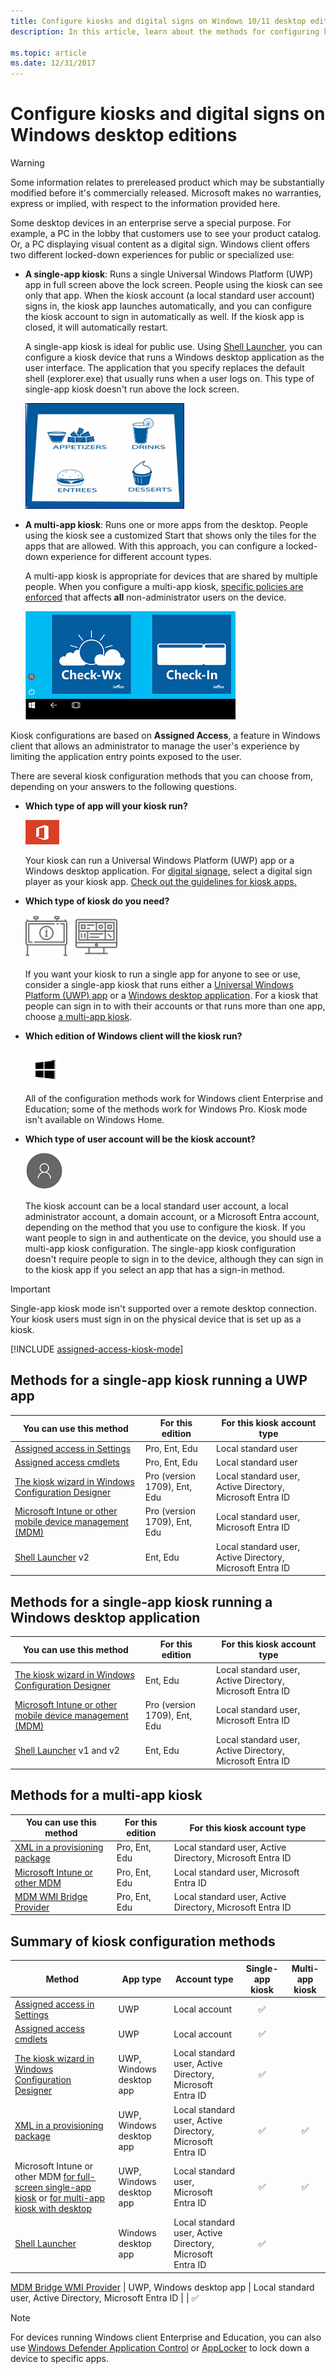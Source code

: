 ```yaml
---
title: Configure kiosks and digital signs on Windows 10/11 desktop editions
description: In this article, learn about the methods for configuring kiosks and digital signs on Windows 10 or Windows 11 desktop editions.

ms.topic: article
ms.date: 12/31/2017
---
```


# Configure kiosks and digital signs on Windows desktop editions

>[!WARNING]
>Some information relates to prereleased product which may be substantially modified before it's commercially released. Microsoft makes no warranties, express or implied, with respect to the information provided here.

Some desktop devices in an enterprise serve a special purpose. For example, a PC in the lobby that customers use to see your product catalog. Or, a PC displaying visual content as a digital sign. Windows client offers two different locked-down experiences for public or specialized use:

- **A single-app kiosk**: Runs a single Universal Windows Platform (UWP) app in full screen above the lock screen. People using the kiosk can see only that app. When the kiosk account (a local standard user account) signs in, the kiosk app launches automatically, and you can configure the kiosk account to sign in automatically as well. If the kiosk app is closed, it will automatically restart.



  A single-app kiosk is ideal for public use. Using [Shell Launcher](kiosk-shelllauncher.md), you can configure a kiosk device that runs a Windows desktop application as the user interface. The application that you specify replaces the default shell (explorer.exe) that usually runs when a user logs on. This type of single-app kiosk doesn't run above the lock screen.

  ![Illustration of a full-screen kiosk experience that runs one app on a Windows client device.](images/kiosk-fullscreen.png)

- **A multi-app kiosk**: Runs one or more apps from the desktop. People using the kiosk see a customized Start that shows only the tiles for the apps that are allowed. With this approach, you can configure a locked-down experience for different account types.

  A multi-app kiosk is appropriate for devices that are shared by multiple people. When you configure a multi-app kiosk, [specific policies are enforced](kiosk-policies.md) that affects **all** non-administrator users on the device.

  ![Illustration of a kiosk Start screen that runs multiple apps on a Windows client device.](images/kiosk-desktop.png)

Kiosk configurations are based on **Assigned Access**, a feature in Windows client that allows an administrator to manage the user's experience by limiting the application entry points exposed to the user.

There are several kiosk configuration methods that you can choose from, depending on your answers to the following questions.

- **Which type of app will your kiosk run?**

    ![icon that represents apps.](images/office-logo.png)

    Your kiosk can run a Universal Windows Platform (UWP) app or a Windows desktop application. For [digital signage](setup-digital-signage.md), select a digital sign player as your kiosk app. [Check out the guidelines for kiosk apps.](guidelines-for-assigned-access-app.md)

- **Which type of kiosk do you need?**

    ![icon that represents a kiosk.](images/kiosk.png)

    If you want your kiosk to run a single app for anyone to see or use, consider a single-app kiosk that runs either a [Universal Windows Platform (UWP) app](#methods-for-a-single-app-kiosk-running-a-uwp-app) or a [Windows desktop application](#classic). For a kiosk that people can sign in to with their accounts or that runs more than one app, choose [a multi-app kiosk](#desktop).

- **Which edition of Windows client will the kiosk run?**

    ![icon that represents Windows.](images/windows.png)

    All of the configuration methods work for Windows client Enterprise and Education; some of the methods work for Windows Pro. Kiosk mode isn't available on Windows Home.

- **Which type of user account will be the kiosk account?**

    ![icon that represents a user account.](images/user.png)

    The kiosk account can be a local standard user account, a local administrator account, a domain account, or a Microsoft Entra account, depending on the method that you use to configure the kiosk. If you want people to sign in and authenticate on the device, you should use a multi-app kiosk configuration. The single-app kiosk configuration doesn't require people to sign in to the device, although they can sign in to the kiosk app if you select an app that has a sign-in method.

>[!IMPORTANT]
>Single-app kiosk mode isn't supported over a remote desktop connection. Your kiosk users must sign in on the physical device that is set up as a kiosk.

[!INCLUDE [assigned-access-kiosk-mode](../../../includes/licensing/assigned-access-kiosk-mode.md)]

## Methods for a single-app kiosk running a UWP app

You can use this method | For this edition | For this kiosk account type
--- | --- | ---
[Assigned access in Settings](kiosk-single-app.md#local) | Pro, Ent, Edu | Local standard user
[Assigned access cmdlets](kiosk-single-app.md#powershell)  | Pro, Ent, Edu | Local standard user
[The kiosk wizard in Windows Configuration Designer](kiosk-single-app.md#wizard)  | Pro (version 1709), Ent, Edu | Local standard user, Active Directory, Microsoft Entra ID
[Microsoft Intune or other mobile device management (MDM)](kiosk-single-app.md#mdm) | Pro (version 1709), Ent, Edu | Local standard user, Microsoft Entra ID
[Shell Launcher](kiosk-shelllauncher.md) v2 | Ent, Edu | Local standard user, Active Directory, Microsoft Entra ID

<span id="classic" />

## Methods for a single-app kiosk running a Windows desktop application

You can use this method | For this edition | For this kiosk account type
--- | --- | ---
[The kiosk wizard in Windows Configuration Designer](kiosk-single-app.md#wizard) | Ent, Edu | Local standard user, Active Directory, Microsoft Entra ID
[Microsoft Intune or other mobile device management (MDM)](kiosk-single-app.md#mdm) | Pro (version 1709), Ent, Edu | Local standard user, Microsoft Entra ID
[Shell Launcher](kiosk-shelllauncher.md) v1 and v2 | Ent, Edu | Local standard user, Active Directory, Microsoft Entra ID

<span id="desktop" />

## Methods for a multi-app kiosk

You can use this method | For this edition | For this kiosk account type
--- | --- | ---
[XML in a provisioning package](lock-down-windows-10-to-specific-apps.md) | Pro, Ent, Edu | Local standard user, Active Directory, Microsoft Entra ID
[Microsoft Intune or other MDM](lock-down-windows-10-to-specific-apps.md) | Pro, Ent, Edu | Local standard user, Microsoft Entra ID
[MDM WMI Bridge Provider](kiosk-mdm-bridge.md) | Pro, Ent, Edu | Local standard user, Active Directory, Microsoft Entra ID

## Summary of kiosk configuration methods

Method | App type | Account type | Single-app kiosk | Multi-app kiosk
--- | --- | --- | :---: | :---:
[Assigned access in Settings](kiosk-single-app.md#local) | UWP | Local account | ✅  |
[Assigned access cmdlets](kiosk-single-app.md#powershell) | UWP | Local account | ✅ |
[The kiosk wizard in Windows Configuration Designer](kiosk-single-app.md#wizard) | UWP, Windows desktop app | Local standard user, Active Directory, Microsoft Entra ID | ✅  |
[XML in a provisioning package](lock-down-windows-10-to-specific-apps.md)  | UWP, Windows desktop app | Local standard user, Active Directory, Microsoft Entra ID | ✅  | ✅
Microsoft Intune or other MDM [for full-screen single-app kiosk](kiosk-single-app.md#mdm) or [for multi-app kiosk with desktop](lock-down-windows-10-to-specific-apps.md) | UWP, Windows desktop app | Local standard user, Microsoft Entra ID | ✅ | ✅
[Shell Launcher](kiosk-shelllauncher.md) |Windows desktop app | Local standard user, Active Directory, Microsoft Entra ID | ✅ |

[MDM Bridge WMI Provider](kiosk-mdm-bridge.md) | UWP, Windows desktop app | Local standard user, Active Directory, Microsoft Entra ID |  | ✅

>[!NOTE]
>For devices running Windows client Enterprise and Education, you can also use [Windows Defender Application Control](/windows/security/threat-protection/windows-defender-application-control/windows-defender-application-control) or [AppLocker](lock-down-windows-10-applocker.md) to lock down a device to specific apps.
